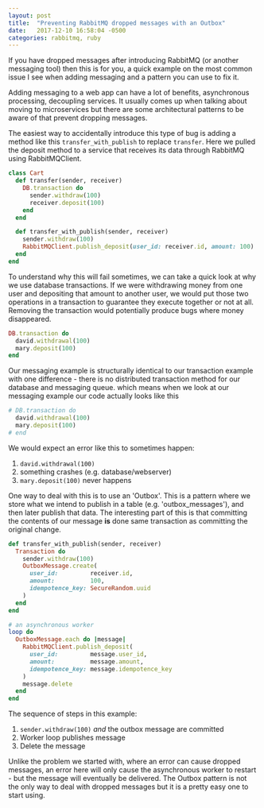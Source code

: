 ```yaml
---
layout: post
title:  "Preventing RabbitMQ dropped messages with an Outbox"
date:   2017-12-10 16:58:04 -0500
categories: rabbitmq, ruby
---
```


If you have dropped messages after introducing RabbitMQ (or another messaging
tool) then this is for you, a quick example on the most common issue I see
when adding messaging and a pattern you can use to fix it.

Adding messaging to a web app can have a lot of benefits, asynchronous
processing, decoupling services. It usually comes up when talking about moving
to microservices but there are some architectural patterns to be aware of that
prevent dropping messages.

The easiest way to accidentally introduce this type of bug is adding a method
like this `transfer_with_publish` to replace `transfer`. Here we pulled the
deposit method to a service that receives its data through RabbitMQ using
RabbitMQClient.

```ruby
class Cart
  def transfer(sender, receiver)
    DB.transaction do
      sender.withdraw(100)
      receiver.deposit(100)
    end
  end

  def transfer_with_publish(sender, receiver)
    sender.withdraw(100)
    RabbitMQClient.publish_deposit(user_id: receiver.id, amount: 100)
  end
end
```

To understand why this will fail sometimes, we can take a quick look at why
we use database transactions. If we were withdrawing money from one user and
depositing that amount to another user, we would put those two operations in a
transaction to guarantee they execute together or not at all. Removing the
transaction would potentially produce bugs where money disappeared.

```ruby
DB.transaction do
  david.withdrawal(100)
  mary.deposit(100)
end
```

Our messaging example is structurally identical to our transaction example with
one difference - there is no distributed transaction method for our database and
messaging queue. which means when we look at our messaging example our code
actually looks like this

```ruby
# DB.transaction do
  david.withdrawal(100)
  mary.deposit(100)
# end
```

We would expect an error like this to sometimes happen:

1. `david.withdrawal(100)`
2. something crashes (e.g. database/webserver)
3. `mary.deposit(100)` never happens

One way to deal with this is to use an 'Outbox'. This is a pattern where we
store what we intend to publish in a table (e.g. 'outbox_messages'), and then
later publish that data. The interesting part of this is that committing the
contents of our message **is** done same transaction as committing the original
change.

```ruby
def transfer_with_publish(sender, receiver)
  Transaction do
    sender.withdraw(100)
    OutboxMessage.create(
      user_id:         receiver.id,
      amount:          100,
      idempotence_key: SecureRandom.uuid
    )
  end
end

# an asynchronous worker
loop do
  OutboxMessage.each do |message|
    RabbitMQClient.publish_deposit(
      user_id:         message.user_id,
      amount:          message.amount,
      idempotence_key: message.idempotence_key
    )
    message.delete
  end
end
```

The sequence of steps in this example:

1. `sender.withdraw(100)` *and* the outbox message are committed
1. Worker loop publishes message
1. Delete the message

Unlike the problem we started with, where an error can cause dropped messages,
an error here will only cause the asynchronous worker to restart - but the
message will eventually be delivered. The Outbox pattern is not the only way to
deal with dropped messages but it is a pretty easy one to start using.
